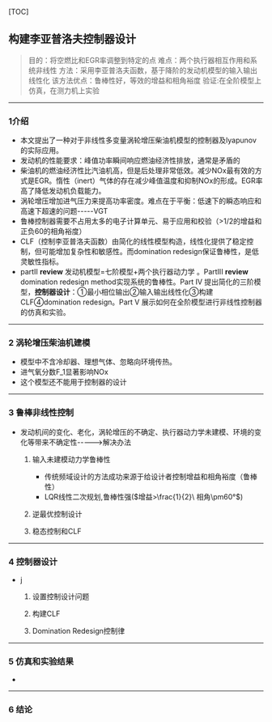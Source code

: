 [TOC]
## 构建李亚普洛夫控制器设计
> 目的：将空燃比和EGR率调整到特定的点
> 难点：两个执行器相互作用和系统非线性
> 方法：采用李亚普洛夫函数，基于降阶的发动机模型的输入输出线性化
> 该方法优点：鲁棒性好，等效的增益和相角裕度
> 验证:在全阶模型上仿真，在测力机上实验
***
### 1介绍
- 本文提出了一种对于非线性多变量涡轮增压柴油机模型的控制器及lyapunov的实际应用。
- 发动机的性能要求：峰值功率瞬间响应燃油经济性排放，通常是矛盾的
- 柴油机的燃油经济性比汽油机高，但是后处理非常低效。减少NOx最有效的方式是EGR。惰性（inert）气体的存在减少峰值温度和抑制NOx的形成。EGR率高了降低发动机负载能力。
- 涡轮增压增加进气压力来提高功率密度。难点在于平衡：低速下的瞬态响应和高速下超速的问题-----VGT
- 鲁棒控制器需要不占用太多的电子计算单元、易于应用和校验（>1/2的增益和正负60的相角裕度）
- CLF（控制李亚普洛夫函数）由简化的线性模型构造，线性化提供了稳定控制，但可能增加复杂性和敏感性。而domination redesign保证鲁棒性，是低灵敏性指标。
- partII **review** 发动机模型=七阶模型+两个执行器动力学 。PartIII **review** domination redesign method实现系统的鲁棒性。Part IV 提出简化的三阶模型，**控制器设计**：①最小相位输出②输入输出线性化③构建CLF④domination redesign。Part V 展示如何在全阶模型进行非线性控制器的仿真和实验。
***
### 2 涡轮增压柴油机建模
- 模型中不含冷却器、理想气体、忽略向环境传热。
- 进气氧分数F_1显著影响NOx
- 这个模型还不能用于控制器的设计
***
### 3 鲁棒非线性控制
- 发动机间的变化、老化，涡轮增压的不确定、执行器动力学未建模、环境的变化等带来不确定性----->解决办法
  1. 输入未建模动力学鲁棒性
     - 传统频域设计的方法成功来源于给设计者控制增益和相角裕度（鲁棒性）
     - LQR线性二次规划,鲁棒性强($增益>\frac{1}{2}\ 相角\pm60°$)
  
  2. 逆最优控制设计
  
  
  3. 稳态控制和CLF
  

***
### 4 控制器设计

- j
  1. 设置控制设计问题
  
  2. 构建CLF
  
  3. Domination Redesign控制律

***
### 5 仿真和实验结果
- 


***
### 6 结论